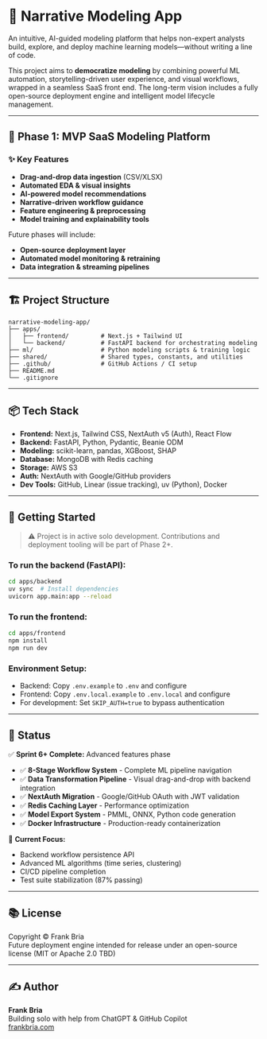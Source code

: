 # 🧠 Narrative Modeling App

An intuitive, AI-guided modeling platform that helps non-expert analysts build, explore, and deploy machine learning models—without writing a line of code.

This project aims to **democratize modeling** by combining powerful ML automation, storytelling-driven user experience, and visual workflows, wrapped in a seamless SaaS front end. The long-term vision includes a fully open-source deployment engine and intelligent model lifecycle management.

---

## 🚀 Phase 1: MVP SaaS Modeling Platform

### ✨ Key Features
- **Drag-and-drop data ingestion** (CSV/XLSX)
- **Automated EDA & visual insights**
- **AI-powered model recommendations**
- **Narrative-driven workflow guidance**
- **Feature engineering & preprocessing**
- **Model training and explainability tools**

Future phases will include:
- **Open-source deployment layer**
- **Automated model monitoring & retraining**
- **Data integration & streaming pipelines**

---

## 🏗️ Project Structure

```
narrative-modeling-app/
├── apps/
│   ├── frontend/         # Next.js + Tailwind UI
│   └── backend/          # FastAPI backend for orchestrating modeling
├── ml/                   # Python modeling scripts & training logic
├── shared/               # Shared types, constants, and utilities
├── .github/              # GitHub Actions / CI setup
├── README.md
└── .gitignore
```

---

## 📦 Tech Stack

- **Frontend:** Next.js, Tailwind CSS, NextAuth v5 (Auth), React Flow
- **Backend:** FastAPI, Python, Pydantic, Beanie ODM
- **Modeling:** scikit-learn, pandas, XGBoost, SHAP
- **Database:** MongoDB with Redis caching
- **Storage:** AWS S3
- **Auth:** NextAuth with Google/GitHub providers
- **Dev Tools:** GitHub, Linear (issue tracking), uv (Python), Docker

---

## 🧪 Getting Started

> ⚠️ Project is in active solo development. Contributions and deployment tooling will be part of Phase 2+.

### To run the backend (FastAPI):
```bash
cd apps/backend
uv sync  # Install dependencies
uvicorn app.main:app --reload
```

### To run the frontend:
```bash
cd apps/frontend
npm install
npm run dev
```

### Environment Setup:
- Backend: Copy `.env.example` to `.env` and configure
- Frontend: Copy `.env.local.example` to `.env.local` and configure
- For development: Set `SKIP_AUTH=true` to bypass authentication

---

## 📌 Status

✅ **Sprint 6+ Complete:** Advanced features phase
- ✅ **8-Stage Workflow System** - Complete ML pipeline navigation
- ✅ **Data Transformation Pipeline** - Visual drag-and-drop with backend integration
- ✅ **NextAuth Migration** - Google/GitHub OAuth with JWT validation
- ✅ **Redis Caching Layer** - Performance optimization
- ✅ **Model Export System** - PMML, ONNX, Python code generation
- ✅ **Docker Infrastructure** - Production-ready containerization

🚧 **Current Focus:**
- Backend workflow persistence API
- Advanced ML algorithms (time series, clustering)
- CI/CD pipeline completion
- Test suite stabilization (87% passing)

---

## 📚 License

Copyright © Frank Bria  
Future deployment engine intended for release under an open-source license (MIT or Apache 2.0 TBD)

---

## ✍️ Author

**Frank Bria**  
Building solo with help from ChatGPT & GitHub Copilot  
[frankbria.com](https://frankbria.com)
